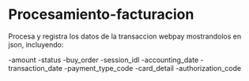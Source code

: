 # Procesamiento-facturacion

Procesa y registra los datos de la transaccion webpay mostrandolos en json, incluyendo:

-amount
-status
-buy_order
-session_idl
-accounting_date
-transaction_date
-payment_type_code
-card_detail
-authorization_code
